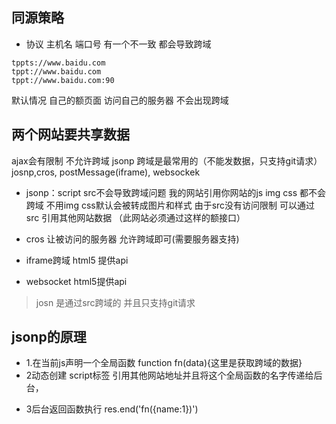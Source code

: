 ## 同源策略
- 协议 主机名 端口号 有一个不一致 都会导致跨域
```
tppts://www.baidu.com
tppt://www.baidu.com
tppt://www.baidu.com:90

```
默认情况 自己的额页面 访问自己的服务器  不会出现跨域

## 两个网站要共享数据
ajax会有限制 不允许跨域
jsonp 跨域是最常用的（不能发数据，只支持git请求）
josnp,cros, postMessage(iframe), websockek

- jsonp：script src不会导致跨域问题 我的网站引用你网站的js img  css 都不会跨域 不用img css默认会被转成图片和样式
由于src没有访问限制 可以通过src 引用其他网站数据 （此网站必须通过这样的额接口）

- cros 让被访问的服务器 允许跨域即可(需要服务器支持)
- iframe跨域 html5 提供api
- websocket html5提供api
> josn 是通过src跨域的 并且只支持git请求

##  jsonp的原理
- 1.在当前js声明一个全局函数
function fn(data){这里是获取跨域的数据}
- 2动态创建 script标签 引用其他网站地址并且将这个全局函数的名字传递给后台，
<script src="http://localhost:3000?cd=fn"></script>
- 3后台返回函数执行
res.end('fn({name:1})')
